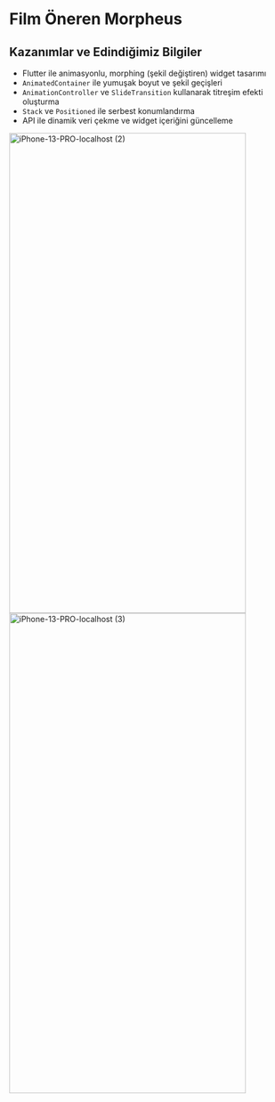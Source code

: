 # Film Öneren Morpheus

## Kazanımlar ve Edindiğimiz Bilgiler

- Flutter ile animasyonlu, morphing (şekil değiştiren) widget tasarımı
- `AnimatedContainer` ile yumuşak boyut ve şekil geçişleri
- `AnimationController` ve `SlideTransition` kullanarak titreşim efekti oluşturma
- `Stack` ve `Positioned` ile serbest konumlandırma
- API ile dinamik veri çekme ve widget içeriğini güncelleme

<img width="425" height="863" alt="iPhone-13-PRO-localhost (2)" src="https://github.com/user-attachments/assets/f4f83fcc-293c-4397-ba55-389c94a1b46c" />


<img width="425" height="863" alt="iPhone-13-PRO-localhost (3)" src="https://github.com/user-attachments/assets/110f71ae-9a52-48bb-a24b-ae6200fe4b07" />
